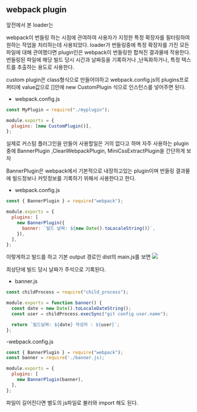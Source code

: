 ## webpack plugin

앞전에서 본 loader는

webpack이 번들링 하는 시점에 관여하여 사용자가 지정한 특정 확장자를 필터링하여 원하는 작업을 처리하는데 사용되었다.
loader가 번들링중에 특정 확장자를 가진 모든파일에 대해 관여했다면 plugin인은 webpack이 번들링한 합쳐진 결과물에 작용한다.
번들링된 파일에 해당 빌드 당시 시간과 날짜등을 기록하거나 ,난독화하거나, 특정 텍스트를 추출하는 용도로 사용한다.

custom plugin은 class형식으로 만들어야하고
webpack.config.js의 plugins프로퍼티에 value값으로 []안에 new CustomPlugin 식으로 인스턴스를 넣어주면 된다.

- webpack.config.js

```javascript
const MyPlugin = require("./myplugin");

module.exports = {
  plugins: [new CustomPlugin()],
};
```

실제로 커스텀 플러그인을 만들어 사용할일은 거의 없다고 하며 자주 사용하는 plugin중에
BannerPlugin ,CleanWebpackPlugin, MiniCssExtractPlugin을 간단하게 보자

BannerPlugin은 webpack에서 기본적으로 내장하고있는 plugin이며 번들링 결과물에 빌드정보나 커밋정보를 기록하기 위해서 사용한다고 한다.

- webpack.config.js

```javascript
const { BannerPlugin } = require("webpack");

module.exports = {
  plugins: [
    new BannerPlugin({
      banner: `빌드 날짜: ${new Date().toLocaleString()}`,
    }),
  ],
};
```

이렇게하고 빌드를 하고 기본 output 경로인 dist의 main.js를 보면
![](https://images.velog.io/images/sds11609/post/17c677e1-546a-4dd3-b6aa-2ec74cf0e27b/1.png)

최상단에 빌드 당시 날짜가 주석으로 기록된다.

- banner.js

```javascript
const childProcess = require("child_process");

module.exports = function banner() {
  const date = new Date().toLocaleDateString();
  const user = childProcess.execSync("git config user.name");

  return `빌드날짜: ${date} 작성자 : ${user}`;
};
```

-webpack.config.js

```javascript
const { BannerPlugin } = require("webpack");
const banner = require('./banner.js);

module.exports = {
  plugins: [
    new BannerPlugin(banner),
  ],
};
```

파일이 길어진다면 별도의 js파일로 불러와 import 해도 된다.
